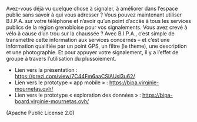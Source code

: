 Avez-vous déjà vu quelque chose à signaler, à améliorer dans l’espace public sans savoir à qui vous adresser ? Vous pouvez maintenant utiliser B.I.P.A. sur votre téléphone et n’avoir qu’un point d’accès à tous les services publics de la région grenobloise pour vos signalements.
Vous avez crevé à vélo à cause d’un trou sur la chaussée ? Avec B.I.P.A., c’est simple de transmettre cette information aux services concernés – et c’est une information qualifiée par un point GPS, un filtre (le thème), une description et une photographie. 
Et pour appuyer votre signalement, il y a l’effet de groupe à travers l’utilisation du plussoiement.

- Lien vers la présentation : https://prezi.com/view/7C44Fm6aaCSlAUsl3u62/
- Lien vers le prototype « app mobile » : https://bipa.virginie-mournetas.ovh/
- Lien vers le prototype « exploration des données » : https://bipa-board.virginie-mournetas.ovh/

(Apache Public License 2.0)
